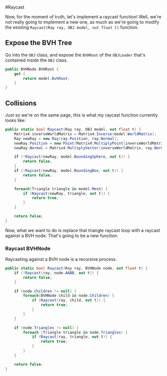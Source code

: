 #Raycast

Now, for the moment of truth, let's implement a raycast function! Well, we're not really going to implement a new one, as much as we're going to modify the existing ```Raycast(Ray ray, OBJ model, out float t)``` function. 

## Expose the BVH Tree

Go into the ```OBJ``` class, and expose the ```BVHRoot``` of the ```OBJLoader``` that's contained inside the ```OBJ``` class.

```cs
public BVHNode BVHRoot {
    get {
        return model.BvhRoot;
    }
}
```

## Collisions

Just so we're on the same page, this is what my raycast function currently looks like:

```cs
public static bool Raycast(Ray ray, OBJ model, out float t) {
    Matrix4 inverseWorldMatrix = Matrix4.Inverse(model.WorldMatrix);
    Ray newRay = new Ray(ray.Position, ray.Normal);
    newRay.Position = new Point(Matrix4.MultiplyPoint(inverseWorldMatrix, ray.Position.ToVector()));
    newRay.Normal = Matrix4.MultiplyVector(inverseWorldMatrix, ray.Normal);

    if (!Raycast(newRay, model.BoundingSphere, out t)) {
        return false;
    }
    if (!Raycast(newRay, model.BoundingBox, out t)) {
        return false;
    }

    foreach(Triangle triangle in model.Mesh) {
        if (Raycast(newRay, triangle, out t)) {
            return true;
        }
    }

    return false;
}
```

Now, what we want to do is replace that triangle raycast loop with a raycast against a BVH node. That's going to be a new function. 

### Raycast BVHNode

Raycasting against a BVH node is a recursive process. 


```cs
public static bool Raycast(Ray ray, BVHNode node, out float t) {
    if (!Raycast(ray, node.AABB, out t)) {
        return false;
    }

    if (node.Children != null) {
        foreach(BVHNode child in node.Children) {
            if (Raycast(ray, child, out t)) {
                return true;
            }
        }
    }

    if (node.Triangles != null) {
        foreach (Triangle triangle in node.Triangles) {
            if (Raycast(ray, triangle, out t)) {
                return true;
            }
        }
    }

    return false;
}
```